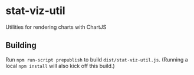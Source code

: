 # stat-viz-util
Utilities for rendering charts with ChartJS

## Building

Run `npm run-script prepublish` to build `dist/stat-viz-util.js`. (Running a local `npm install` will also kick off this build.)
